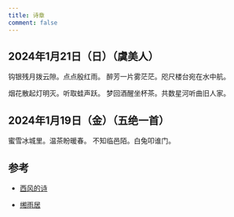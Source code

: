 ```yaml
---
title: 诗章
comment: false
---
```


## 2024年1月21日（日）（虞美人）

钩银残月拨云隙。点点殷红雨。
醉芳一片雾茫茫。咫尺楼台宛在水中航。

烟花散起灯明灭。听取蛙声跃。
梦回酒醒坐杯茶。共数星河听曲旧人家。

## 2024年1月19日（金）（五绝一首）

蜜雪冰城里。温茶盼暖春。
不知临邑陌。白兔叩谁门。

## 参考

- [西风的诗](https://blog.tusooa.xyz/poems/)

- [缃雨居](https://www.51xueci.com/grcj.htm)

